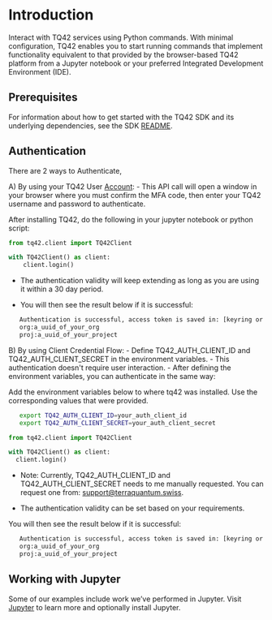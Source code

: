 # Introduction

Interact with TQ42 services using Python commands. With minimal configuration, TQ42 enables you to start running commands that implement functionality equivalent to that provided by the browser-based TQ42 platform from a Jupyter notebook or your preferred Integrated Development Environment (IDE).

## Prerequisites

For information about how to get started with the TQ42 SDK and its underlying dependencies, see the SDK [README](https://github.com/terra-quantum-public/tq42sdk).

## Authentication
There are 2 ways to Authenticate, 

A) By using your TQ42 User [Account](https://terraquantum.io/):
    - This API call will open a window in your browser where you must confirm the MFA code, then enter your TQ42 username and password to authenticate.

After installing TQ42, do the following in your jupyter notebook or python script:
   
   ```python
   from tq42.client import TQ42Client
   
   with TQ42Client() as client:
       client.login()
   ```


- The authentication validity will keep extending as long as you are using it within a 30 day period.

- You will then see the result below if it is successful:

```bash
   Authentication is successful, access token is saved in: [keyring or filepath(when system keyring isn\'t available)].
   org:a_uuid_of_your_org
   proj:a_uuid_of_your_project
```

B) By using Client Credential Flow: 
    - Define TQ42_AUTH_CLIENT_ID and TQ42_AUTH_CLIENT_SECRET in the environment variables.
    - This authentication doesn't require user interaction.
    - After defining the environment variables, you can authenticate in the same way:

Add the environment variables below to where tq42 was installed. Use the corresponding values that were provided.
```bash
   export TQ42_AUTH_CLIENT_ID=your_auth_client_id
   export TQ42_AUTH_CLIENT_SECRET=your_auth_client_secret
```

   ```python
   from tq42.client import TQ42Client
   
   with TQ42Client() as client:
     client.login()
   ```
  
   - Note: Currently, TQ42_AUTH_CLIENT_ID and TQ42_AUTH_CLIENT_SECRET needs to me manually requested. You can request one from: support@terraquantum.swiss.

   - The authentication validity can be set based on your requirements.

   You will then see the result below if it is successful:

```bash
   Authentication is successful, access token is saved in: [keyring or filepath(when system keyring isn\'t available)].
   org:a_uuid_of_your_org
   proj:a_uuid_of_your_project
```

## Working with Jupyter

Some of our examples include work we’ve performed in Jupyter. Visit [Jupyter](https://jupyter.org/install) to learn more and optionally install Jupyter.